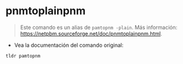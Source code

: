 # pnmtoplainpnm

> Este comando es un alias de `pamtopnm -plain`.
> Más información: <https://netpbm.sourceforge.net/doc/pnmtoplainpnm.html>.

- Vea la documentación del comando original:

`tldr pamtopnm`
